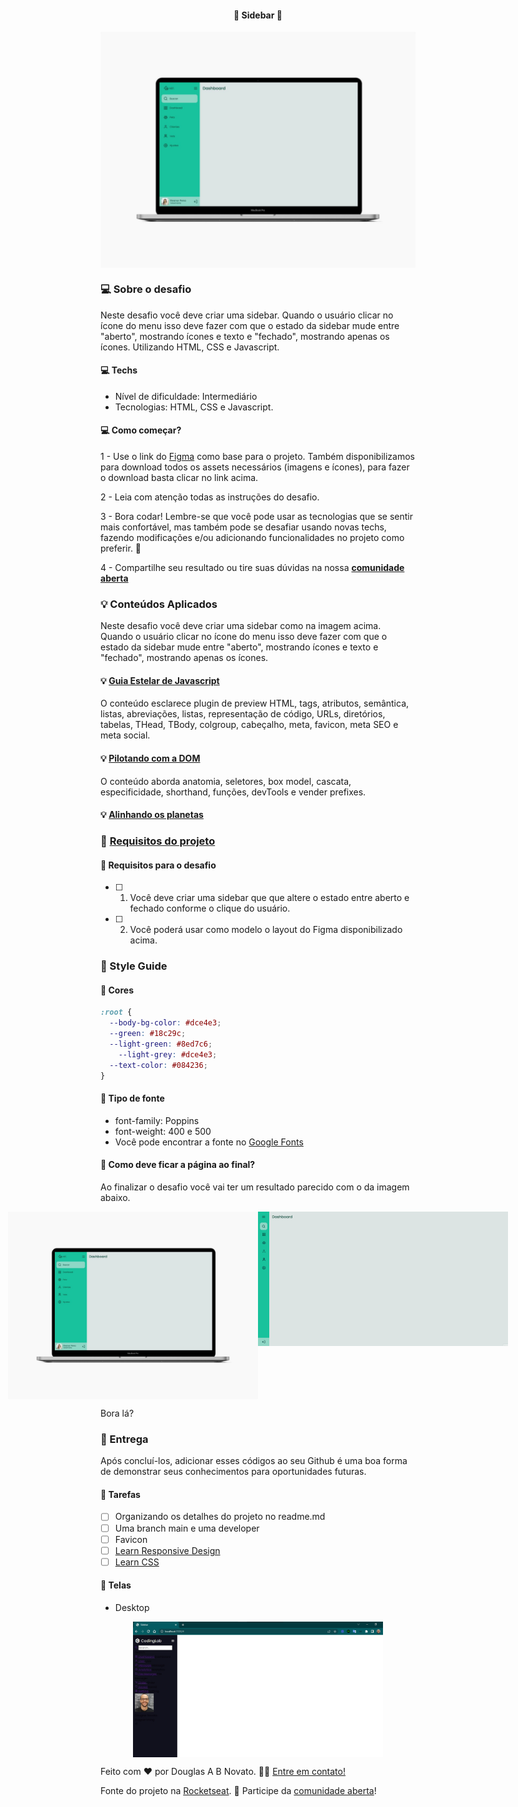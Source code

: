 <h4 align="center"> 
	🚧 Sidebar 🚀
</h4>

<p align="center" style="display: flex; align-items: flex-start; justify-content: center;">
  <img alt="versão 1 do projeto" title="#sidebar" src="./.github/sidebar-template.jpg">
</p>  

### 💻 Sobre o desafio

Neste desafio você deve criar uma sidebar. Quando o usuário clicar no ícone do menu isso deve fazer com que o estado da sidebar mude entre "aberto", mostrando ícones e texto e "fechado", mostrando apenas os ícones. Utilizando HTML, CSS e Javascript.

#### 💻 Techs

- Nível de dificuldade: Intermediário
- Tecnologias: HTML, CSS e Javascript.

#### 💻 Como começar?

1 - Use o link do [Figma](https://www.figma.com/file/qOlC6p8VYPoU25CDIaKI25/DD-Sidebar-Responsiva-Copy?fuid=850142401757702475) como base para o projeto. Também disponibilizamos para download todos os assets necessários (imagens e ícones), para fazer o download basta clicar no link acima.  

2 - Leia com atenção todas as instruções do desafio.

3 - Bora codar! Lembre-se que você pode usar as tecnologias que se sentir mais confortável, mas também pode se desafiar usando novas techs, fazendo modificações e/ou adicionando funcionalidades no projeto como preferir. 🚀

4 - Compartilhe seu resultado ou tire suas dúvidas na nossa [**comunidade aberta**](https://discord.gg/bacwY2gDCF)

### 💡 Conteúdos Aplicados

Neste desafio você deve criar uma sidebar como na imagem acima. Quando o usuário clicar no ícone do menu isso deve fazer com que o estado da sidebar mude entre "aberto", mostrando ícones e texto e "fechado", mostrando apenas os ícones.

#### 💡 [Guia Estelar de Javascript](https://app.rocketseat.com.br/node/o-guia-estelar-de-java-script)
O conteúdo esclarece plugin de preview HTML, tags, atributos, semântica, listas, abreviações, listas, representação de código, URLs, diretórios, tabelas, THead, TBody, colgroup, cabeçalho, meta, favicon, meta SEO e meta social.

#### 💡 [Pilotando com a DOM](https://app.rocketseat.com.br/node/pilotando-com-a-dom)
O conteúdo aborda anatomia, seletores, box model, cascata, especificidade, shorthand, funções, devTools e vender prefixes.

#### 💡 [Alinhando os planetas](https://app.rocketseat.com.br/node/flexbox) 

### 🚀 [Requisitos do projeto](https://efficient-sloth-d85.notion.site/Desafio-Sidebar-f2251eb4976941eb958326ea327ffeb9)

#### 🚀 Requisitos para o desafio 

- [ ] 1. Você deve criar uma sidebar que que altere o estado entre aberto e fechado conforme o clique do usuário.
- [ ] 2. Você poderá usar como modelo o layout do Figma disponibilizado acima.
 
### 🎨 Style Guide

#### 🎨 Cores

````css
:root {
  --body-bg-color: #dce4e3;
  --green: #18c29c;
  --light-green: #8ed7c6;
	--light-grey: #dce4e3;
  --text-color: #084236;
}
````

#### 🎨 Tipo de fonte

- font-family: Poppins 
- font-weight: 400 e 500
- Você pode encontrar a fonte no [Google Fonts](https://fonts.google.com/)

#### 🎨 Como deve ficar a página ao final?

Ao finalizar o desafio você vai ter um resultado parecido com o da imagem abaixo.  

<p align="center" style="display: flex; align-items: flex-start; justify-content: center;">
  <img alt="versão 1 do projeto" title="#receita" src="./.github/sidebar-template.jpg" width="400px">
  <img alt="versão 1 do projeto" title="#receita" src="./.github/animacao.gif" width="400px">
</p>  

Bora lá?

### 📅 Entrega

Após concluí-los, adicionar esses códigos ao seu Github é uma boa forma de demonstrar seus conhecimentos para oportunidades futuras.

#### 📅 Tarefas

- [ ] Organizando os detalhes do projeto no readme.md
- [ ] Uma branch main e uma developer
- [ ] Favicon
- [ ] [Learn Responsive Design](https://web.dev/learn/design/)
- [ ] [Learn CSS](https://web.dev/learn/css/)

#### 📅 Telas

- Desktop

<p align="center" style="display: flex; align-items: flex-start; justify-content: center;">
  <img alt="versão 1 do projeto" title="#receita" src="./.github/tela-1.jpg" width="400px">
</p>

Feito com ❤️ por Douglas A B Novato. 👋🏽 [Entre em contato!](https://www.linkedin.com/in/douglasabnovato/)
 
Fonte do projeto na [Rocketseat](https://www.rocketseat.com.br/). 👋 Participe da [comunidade aberta](https://discord.gg/bacwY2gDCF)!
